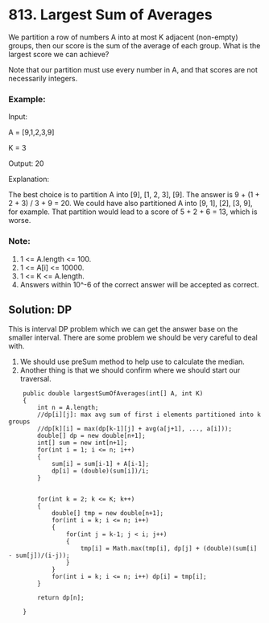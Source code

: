 # 813. Largest Sum of Averages

We partition a row of numbers A into at most K adjacent (non-empty) groups, then our score is the sum of the average of each group. What is the largest score we can achieve?

Note that our partition must use every number in A, and that scores are not necessarily integers.

### Example:
Input: 

A = [9,1,2,3,9]

K = 3

Output: 20

Explanation: 

The best choice is to partition A into [9], [1, 2, 3], [9]. The answer is 9 + (1 + 2 + 3) / 3 + 9 = 20.
We could have also partitioned A into [9, 1], [2], [3, 9], for example.
That partition would lead to a score of 5 + 2 + 6 = 13, which is worse.


### Note:

1. 1 <= A.length <= 100.
2. 1 <= A[i] <= 10000.
3. 1 <= K <= A.length.
4. Answers within 10^-6 of the correct answer will be accepted as correct.

## Solution: DP
This is interval DP problem which we can get the answer base on the smaller interval. There are some problem we should be very careful to deal with.

1. We should use preSum method to help use to calculate the median.
2. Another thing is that we should confirm where we should start our traversal.


```
    public double largestSumOfAverages(int[] A, int K)
    {
        int n = A.length;
        //dp[i][j]: max avg sum of first i elements partitioned into k groups
        //dp[k][i] = max(dp[k-1][j] + avg(a[j+1], ..., a[i]));
        double[] dp = new double[n+1];
        int[] sum = new int[n+1];
        for(int i = 1; i <= n; i++)
        {
            sum[i] = sum[i-1] + A[i-1];
            dp[i] = (double)(sum[i])/i;
        }
        
        
        for(int k = 2; k <= K; k++)
        {
            double[] tmp = new double[n+1];
            for(int i = k; i <= n; i++)
            {
                for(int j = k-1; j < i; j++)
                {
                    tmp[i] = Math.max(tmp[i], dp[j] + (double)(sum[i] - sum[j])/(i-j));
                }
            }
            for(int i = k; i <= n; i++) dp[i] = tmp[i];
        }
        
        return dp[n];
        
    }
```